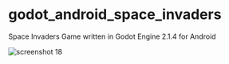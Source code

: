 # godot_android_space_invaders
Space Invaders Game written in Godot Engine 2.1.4 for Android

![screenshot 18](https://cloud.githubusercontent.com/assets/1466920/25567090/95c372aa-2de6-11e7-9e1f-a7f8ec5c8b18.png)
